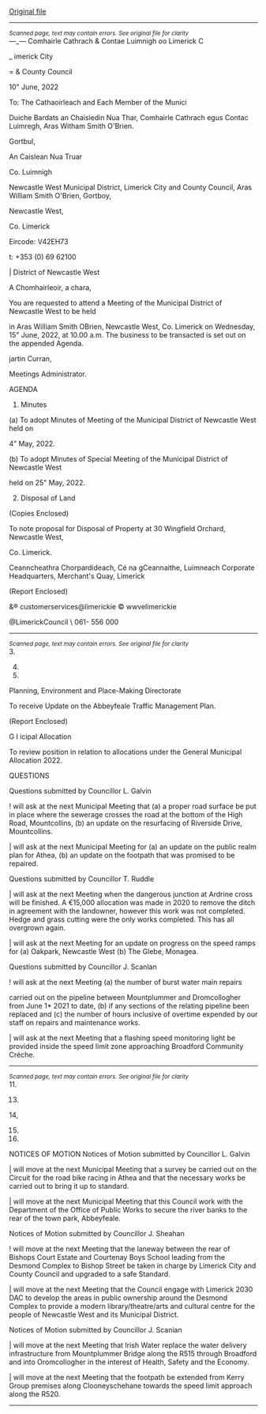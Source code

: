 [Original file](https://www.limerick.ie/sites/default/files/media/documents/2022-06/00-Agenda-15-06-2022.pdf)

---
*<small>Scanned page, text may contain errors. See original file for clarity</small>*  
—_— Comhairle Cathrach
& Contae Luimnigh
oo Limerick C

_ imerick City

= & County Council

10" June, 2022

To: The Cathaoirleach and Each Member of the Munici

Duiche Bardats an Chaisiedin Nua Thar,
Comhairle Cathrach egus Contac Luimregh,
Aras Witham Smith O'Brien.

Gortbul,

An Caislean Nua Truar

Co. Luimnigh

Newcastle West Municipal District,
Limerick City and County Council,
Aras William Smith O'Brien,
Gortboy,

Newcastle West,

Co. Limerick

Eircode: V42EH73

t: +353 (0) 69 62100

| District of Newcastle West

A Chomhairleoir, a chara,

You are requested to attend a Meeting of the Municipal District of Newcastle West to be held

in Aras William Smith OBrien, Newcastle West, Co. Limerick on Wednesday, 15" June, 2022,
at 10.00 a.m. The business to be transacted is set out on the appended Agenda.

jartin Curran,

Meetings Administrator.

AGENDA

1. Minutes

(a) To adopt Minutes of Meeting of the Municipal District of Newcastle West held on

4” May, 2022.

(b) To adopt Minutes of Special Meeting of the Municipal District of Newcastle West

held on 25" May, 2022.

2. Disposal of Land

(Copies Enclosed)

To note proposal for Disposal of Property at 30 Wingfield Orchard, Newcastle West,

Co. Limerick.

Ceanncheathra Chorpardideach, Cé na gCeannaithe, Luimneach
Corporate Headquarters, Merchant's Quay, Limerick

(Report Enclosed)

&® customerservices@limerickie
© wwvelimerickie

@LimerickCouncil
\ 061- 556 000


---
*<small>Scanned page, text may contain errors. See original file for clarity</small>*  
3.

4.

10.

Planning, Environment and Place-Making Directorate

To receive Update on the Abbeyfeale Traffic Management Plan.

(Report Enclosed)

G I icipal Allocation

To review position in relation to allocations under the General Municipal Allocation
2022.

QUESTIONS

Questions submitted by Councillor L. Galvin

! will ask at the next Municipal Meeting that (a) a proper road surface be put in place
where the sewerage crosses the road at the bottom of the High Road, Mountcollins,
(b) an update on the resurfacing of Riverside Drive, Mountcollins.

| will ask at the next Municipal Meeting for (a) an update on the public realm plan for
Athea, (b) an update on the footpath that was promised to be repaired.

Questions submitted by Councillor T. Ruddle

| will ask at the next Meeting when the dangerous junction at Ardrine cross will be
finished. A €15,000 allocation was made in 2020 to remove the ditch in agreement
with the landowner, however this work was not completed. Hedge and grass
cutting were the only works completed. This has all overgrown again.

| will ask at the next Meeting for an update on progress on the speed ramps for (a)
Oakpark, Newcastle West (b) The Glebe, Monagea.

Questions submitted by Councillor J. Scanlan

! will ask at the next Meeting (a) the number of burst water main repairs

carried out on the pipeline between Mountplummer and Dromcollogher from June
1* 2021 to date, (b) if any sections of the relating pipeline been replaced and (c) the
number of hours inclusive of overtime expended by our staff on repairs and
maintenance works.

| will ask at the next Meeting that a flashing speed monitoring light be provided
inside the speed limit zone approaching Broadford Community Créche.


---
*<small>Scanned page, text may contain errors. See original file for clarity</small>*  
11.

13.

14,

15.

16.

NOTICES OF MOTION
Notices of Motion submitted by Councillor L. Galvin

| will move at the next Municipal Meeting that a survey be carried out on the Circuit
for the road bike racing in Athea and that the necessary works be carried out to bring
it up to standard.

| will move at the next Municipal Meeting that this Council work with the Department
of the Office of Public Works to secure the river banks to the rear of the town park,
Abbeyfeale.

Notices of Motion submitted by Councillor J. Sheahan

! will move at the next Meeting that the laneway between the rear of Bishops Court
Estate and Courtenay Boys School leading from the Desmond Complex to Bishop
Street be taken in charge by Limerick City and County Council and upgraded to a safe
Standard.

| will move at the next Meeting that the Council engage with Limerick 2030 DAC to
develop the areas in public ownership around the Desmond Complex to provide a
modern library/theatre/arts and cultural centre for the people of Newcastle West and
its Municipal District.

Notices of Motion submitted by Councillor J. Scanian

| will move at the next Meeting that Irish Water replace the water delivery
infrastructure from Mountplummer Bridge along the R515 through Broadford and into
Oromcollogher in the interest of Health, Safety and the Economy.

| will move at the next Meeting that the footpath be extended from Kerry Group
premises along Clooneyschehane towards the speed limit approach along the R520.


---
